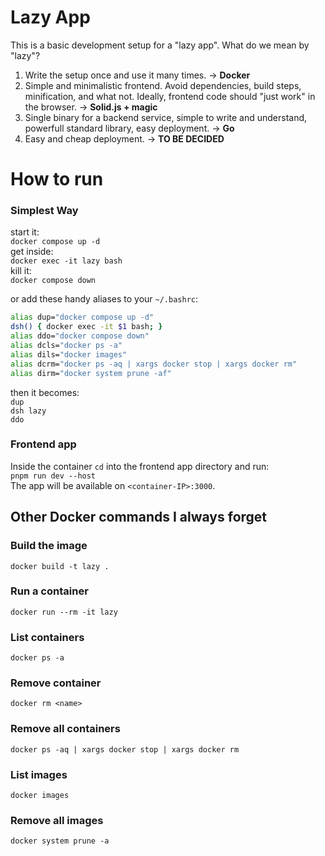 # Lazy App

This is a basic development setup for a "lazy app". What do we mean by "lazy"?
1. Write the setup once and use it many times. -> **Docker**
2. Simple and minimalistic frontend. Avoid dependencies, build steps, minification, and what not. Ideally, frontend code should "just work" in the browser. -> **Solid.js + magic**
3. Single binary for a backend service, simple to write and understand, powerfull standard library, easy deployment. -> **Go**
4. Easy and cheap deployment. -> **TO BE DECIDED**

# How to run

### Simplest Way
start it:\
`docker compose up -d`\
get inside:\
`docker exec -it lazy bash`\
kill it:\
`docker compose down`

or add these handy aliases to your `~/.bashrc`:
```bash
alias dup="docker compose up -d"
dsh() { docker exec -it $1 bash; }
alias ddo="docker compose down"
alias dcls="docker ps -a"
alias dils="docker images"
alias dcrm="docker ps -aq | xargs docker stop | xargs docker rm"
alias dirm="docker system prune -af"
```
then it becomes:\
`dup`\
`dsh lazy`\
`ddo`

### Frontend app
Inside the container `cd` into the frontend app directory and run:\
`pnpm run dev --host`\
The app will be available on `<container-IP>:3000`.

## Other Docker commands I always forget

### Build the image
`docker build -t lazy .`

### Run a container
`docker run --rm -it lazy`

### List containers
`docker ps -a`

### Remove container
`docker rm <name>`

### Remove all containers
`docker ps -aq | xargs docker stop | xargs docker rm`

### List images
`docker images`

### Remove all images
`docker system prune -a`
